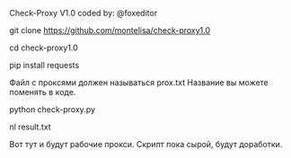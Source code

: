 Check-Proxy V1.0  coded by: @foxeditor

git clone https://github.com/montelisa/check-proxy1.0

cd check-proxy1.0

pip install requests

Файл с проксями должен называться prox.txt Название вы можете поменять в коде.

python check-proxy.py

nl result.txt

Вот тут и будут рабочие прокси. Скрипт пока сырой, будут доработки.
